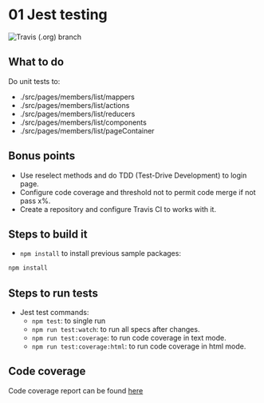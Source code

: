 # 01 Jest testing
![Travis (.org) branch](https://img.shields.io/travis/andonitf/ejercicio-jest-testing/master.svg?style=popout)

## What to do

Do unit tests to:

- ./src/pages/members/list/mappers
- ./src/pages/members/list/actions
- ./src/pages/members/list/reducers
- ./src/pages/members/list/components
- ./src/pages/members/list/pageContainer

## Bonus points

- Use reselect methods and do TDD (Test-Drive Development) to login page.
- Configure code coverage and threshold not to permit code merge if not pass x%.
- Create a repository and configure Travis CI to works with it.

## Steps to build it

- `npm install` to install previous sample packages:

```bash
npm install
```

## Steps to run tests

- Jest test commands:
  - `npm test`: to single run
  - `npm run test:watch`: to run all specs after changes.
  - `npm run test:coverage`: to run code coverage in text mode.
  - `npm run test:coverage:html`: to run code coverage in html mode.

## Code coverage

Code coverage report can be found [here](https://cursos-repo.gitlab.io/lemoncode/testing/jest-testing)
